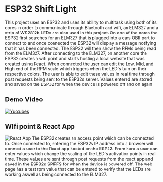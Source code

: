 # ESP32 Shift Light
This project uses an ESP32 and uses its ability to multitask using both of its cores in order to communicate through Bluetooth and wifi, an ELM327 and a strip of WS2812b LEDs are also used in this project. On one of the cores the ESP32 first searches for an ELM327 that is plugged into a cars OBII port to connect to and once connected the ESP32 will display a message notifying that it has been connected. The ESP32 will then show the RPMs being read from the ELM327. After connecting to the ELM327, on another core the ESP32 creates a wifi point and starts hosting a local website that was created using React. When connected the user can edit the Low, Mid, and High end of the RPM scale which triggers when the LED's turn on their respective colors. The user is able to edit these values in real time through post requests being sent to the ESP32s server. Values entered are stored and saved on the ESP32 for when the device is powered off and on again
## Demo Video
[![Yuotubes](https://user-images.githubusercontent.com/79487120/156852712-b5a3db55-a45f-469c-a65c-00e2d34545d4.jpg)](https://youtu.be/z6IbzuHRPtE)
## WIfi point & React App
![React App](https://user-images.githubusercontent.com/79487120/156853796-a17c683f-58cb-44d3-baef-fd8e89386adf.jpg)
The ESP32 creates an access point which can be connected to. Once connected to, entering the ESP32s IP address into a browser will connect a user to the React app hosted on the ESP32. From here a user can enter values which change the scaling of the LED's activation points in real time. These values are sent through post requests from the react app and saved in the ESP32s SPIFFS for when the device is powered off. The web page has a test rpm value that can be entered to verify that the LEDs are working aswell as being connected to the ELM327.

